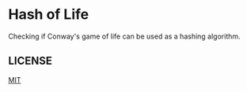 # Hash of Life
Checking if Conway's game of life can be used as a hashing algorithm.

## LICENSE
[MIT](LICENSE)